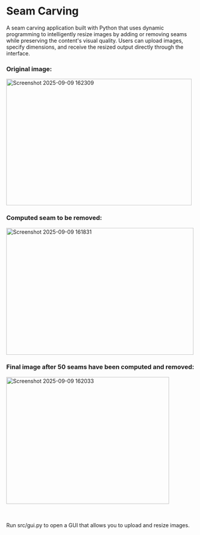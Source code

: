 # Seam Carving

A seam carving application built with Python that uses dynamic programming to intelligently resize images by adding or removing seams while preserving the content's visual quality. Users can upload images, specify dimensions, and receive the resized output directly through the interface.

### Original image:

<img width="492" height="336" alt="Screenshot 2025-09-09 162309" src="https://github.com/user-attachments/assets/ec4b5300-7608-4d48-b29b-bc979c033173" />

### Computed seam to be removed:

<img width="497" height="337" alt="Screenshot 2025-09-09 161831" src="https://github.com/user-attachments/assets/a8838f32-f8fa-4404-9e2a-a977139341de" />


### Final image after 50 seams have been computed and removed:

<img width="432" height="337" alt="Screenshot 2025-09-09 162033" src="https://github.com/user-attachments/assets/c8988d65-e057-478c-a5b8-b1881b292e24" />

\
\
Run src/gui.py to open a GUI that allows you to upload and resize images.
